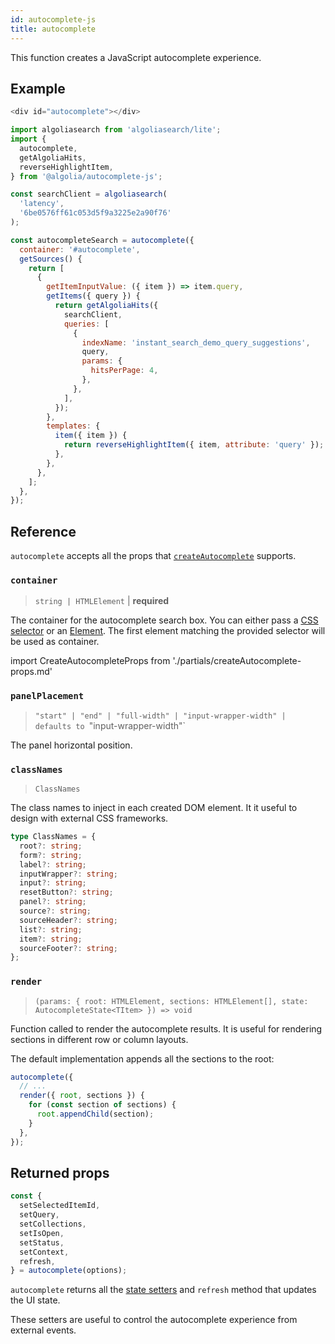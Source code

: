 ```yaml
---
id: autocomplete-js
title: autocomplete
---
```


This function creates a JavaScript autocomplete experience.

## Example

```js title="HTML"
<div id="autocomplete"></div>
```

```js title="JavaScript"
import algoliasearch from 'algoliasearch/lite';
import {
  autocomplete,
  getAlgoliaHits,
  reverseHighlightItem,
} from '@algolia/autocomplete-js';

const searchClient = algoliasearch(
  'latency',
  '6be0576ff61c053d5f9a3225e2a90f76'
);

const autocompleteSearch = autocomplete({
  container: '#autocomplete',
  getSources() {
    return [
      {
        getItemInputValue: ({ item }) => item.query,
        getItems({ query }) {
          return getAlgoliaHits({
            searchClient,
            queries: [
              {
                indexName: 'instant_search_demo_query_suggestions',
                query,
                params: {
                  hitsPerPage: 4,
                },
              },
            ],
          });
        },
        templates: {
          item({ item }) {
            return reverseHighlightItem({ item, attribute: 'query' });
          },
        },
      },
    ];
  },
});
```

## Reference

`autocomplete` accepts all the props that [`createAutocomplete`](/docs/createAutocomplete#reference) supports.

### `container`

> `string | HTMLElement` | **required**

The container for the autocomplete search box. You can either pass a [CSS selector](https://developer.mozilla.org/docs/Web/CSS/CSS_Selectors) or an [Element](https://developer.mozilla.org/docs/Web/API/HTMLElement). The first element matching the provided selector will be used as container.

import CreateAutocompleteProps from './partials/createAutocomplete-props.md'

<CreateAutocompleteProps />

### `panelPlacement`

> `"start" | "end" | "full-width" | "input-wrapper-width" | defaults to `"input-wrapper-width"`

The panel horizontal position.

### `classNames`

> `ClassNames`

The class names to inject in each created DOM element. It it useful to design with external CSS frameworks.

```ts
type ClassNames = {
  root?: string;
  form?: string;
  label?: string;
  inputWrapper?: string;
  input?: string;
  resetButton?: string;
  panel?: string;
  source?: string;
  sourceHeader?: string;
  list?: string;
  item?: string;
  sourceFooter?: string;
};
```

### `render`

> `(params: { root: HTMLElement, sections: HTMLElement[], state: AutocompleteState<TItem> }) => void`

Function called to render the autocomplete results. It is useful for rendering sections in different row or column layouts.

The default implementation appends all the sections to the root:

```js
autocomplete({
  // ...
  render({ root, sections }) {
    for (const section of sections) {
      root.appendChild(section);
    }
  },
});
```

## Returned props

```js
const {
  setSelectedItemId,
  setQuery,
  setCollections,
  setIsOpen,
  setStatus,
  setContext,
  refresh,
} = autocomplete(options);
```

`autocomplete` returns all the [state setters](state#setters) and `refresh` method that updates the UI state.

These setters are useful to control the autocomplete experience from external events.
